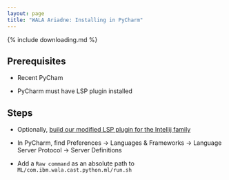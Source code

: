 ```yaml
---
layout: page
title: "WALA Ariadne: Installing in PyCharm"
---
```


{% include downloading.md %}

## Prerequisites

* Recent PyCham

* PyCharm must have LSP plugin installed

## Steps

* Optionally, [build our modified LSP plugin for the Intellij family](../ariadne_pycharm_lsp_plugin)

* In PyCharm, find Preferences -> Languages & Frameworks -> Language
Server Protocol -> Server Definitions

* Add a `Raw command` as an absolute path to `ML/com.ibm.wala.cast.python.ml/run.sh`

